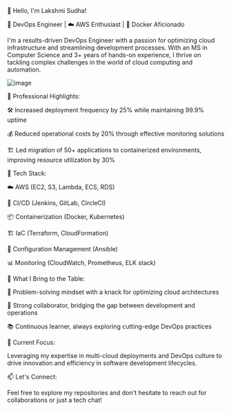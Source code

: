 👋 Hello, I'm Lakshmi Sudha!

🚀 DevOps Engineer | ☁️ AWS Enthusiast | 🐳 Docker Aficionado

I'm a results-driven DevOps Engineer with a passion for optimizing cloud infrastructure and streamlining development processes. With an MS in Computer Science and 3+ years of hands-on experience, I thrive on tackling complex challenges in the world of cloud computing and automation.

![image](https://github.com/user-attachments/assets/a2c8362c-d4ea-4ed3-b7c4-dff706437b66)

💼 Professional Highlights:

🛠️ Increased deployment frequency by 25% while maintaining 99.9% uptime

💰 Reduced operational costs by 20% through effective monitoring solutions

🏗️ Led migration of 50+ applications to containerized environments, improving resource utilization by 30%

🔧 Tech Stack:


☁️ AWS (EC2, S3, Lambda, ECS, RDS)

🔄 CI/CD (Jenkins, GitLab, CircleCI)

📦 Containerization (Docker, Kubernetes)

🏗️ IaC (Terraform, CloudFormation)

🤖 Configuration Management (Ansible)

📊 Monitoring (CloudWatch, Prometheus, ELK stack)

🌟 What I Bring to the Table:


🧠 Problem-solving mindset with a knack for optimizing cloud architectures

🤝 Strong collaborator, bridging the gap between development and operations

📚 Continuous learner, always exploring cutting-edge DevOps practices

🎯 Current Focus:


Leveraging my expertise in multi-cloud deployments and DevOps culture to drive innovation and efficiency in software development lifecycles.

📫 Let's Connect:

Feel free to explore my repositories and don't hesitate to reach out for collaborations or just a tech chat!
